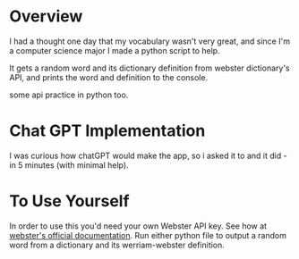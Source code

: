 <h1>Overview</h1>
I had a thought one day that my vocabulary wasn't very great, and since I'm a computer science major I made a python script to help.

It gets a random word and its dictionary definition from webster dictionary's API, and prints the word and definition to the console. 

some api practice in python too.

<h1>Chat GPT Implementation</h1>

I was curious how chatGPT would make the app, so i asked it to and it did - in 5 minutes (with minimal help).

<h1>To Use Yourself</h1>
In order to use this you'd need your own Webster API key. See how at <a href='https://dictionaryapi.com'>webster's official documentation</a>.
Run either python file to output a random word from a dictionary and its werriam-webster definition.
